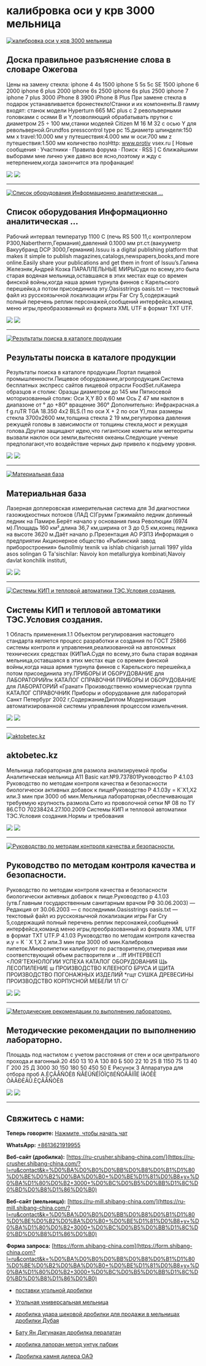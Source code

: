 # калибровка оси y крв 3000 мельница

<a href="https://swt.shibang-china.com/?l=ru&img&k=%D0%BA%D0%B0%D0%BB%D0%B8%D0%B1%D1%80%D0%BE%D0%B2%D0%BA%D0%B0+%D0%BE%D1%81%D0%B8+y+%D0%BA%D1%80%D0%B2+3000+%D0%BC%D0%B5%D0%BB%D1%8C%D0%BD%D0%B8%D1%86%D0%B0" target="_blank">![калибровка оси y крв 3000 мельница](http://static.shibang-china.com/all-800x300/689.jpg)</a>

## Доска правильное разъяснение слова в словаре Ожегова
Цены на замену стекла: iphone 4 4s 1500 iphone 5 5s 5c SE 1500 iphone 6 2000 iphone 6 plus 2000 iphone 6s 2500 iphone 6s plus 2500 iphone 7 iphone 7 plus 3000 iPhone 8 3900 iPhone 8 Plus При замене стекла в подарок устанавливается бронестекло!Станки и их компоненты.В гамму входят: станок модели Hyperturn 665 MC plus с 2 револьверными головками с осями В и Y,позволяющий обрабатывать прутки с диаметром 25 &#247; 100 мм,станки моделей Citizen M 16 M 32 с осью Y для револьверной.Grundfos presscontrol type pc 15.диаметр шпинделя:150 мм x travel:10.000 мм y путешествия:4.000 мм w оси:700 мм z путешествия:1.500 мм количество позHttp: www.protiv vsex.ru [ Новые сообщения &#183; Участники &#183; Правила форума &#183; Поиск &#183; RSS ] С ближайшими выборами мне лично уже давно все ясно,поэтому и жду с нетерпением,когда закончится эта профанация!


<a href="https://whatsapp.shibangsoft.com/WhatsApp.php" target="_blank" title="WhatsApp">![](http://static.shibang-china.com/icon/whatsapp.png)</a> <a href="https://swt.shibang-china.com/?l=ru&icon&k=%D0%BA%D0%B0%D0%BB%D0%B8%D0%B1%D1%80%D0%BE%D0%B2%D0%BA%D0%B0+%D0%BE%D1%81%D0%B8+y+%D0%BA%D1%80%D0%B2+3000+%D0%BC%D0%B5%D0%BB%D1%8C%D0%BD%D0%B8%D1%86%D0%B0" target="_blank">![](http://static.shibang-china.com/icon/chat-ru.png)</a>

---

<a href="https://swt.shibang-china.com/?l=ru&img&k=%D0%BA%D0%B0%D0%BB%D0%B8%D0%B1%D1%80%D0%BE%D0%B2%D0%BA%D0%B0+%D0%BE%D1%81%D0%B8+y+%D0%BA%D1%80%D0%B2+3000+%D0%BC%D0%B5%D0%BB%D1%8C%D0%BD%D0%B8%D1%86%D0%B0" target="_blank">![Список оборудования Информационно аналитическая …](http://static.shibang-china.com/all-800x300/1404.jpg)</a>

## Список оборудования Информационно аналитическая …
Рабочий интервал температур 1100 С (печь RS 500 11,c контроллером P300,Nabertherm,Германия),давлений 0.1000 мм рт.ст.(вакууметр Вакуубранд DCP 3000,Германия).Issuu is a digital publishing platform that makes it simple to publish magazines,catalogs,newspapers,books,and more online.Easily share your publications and get them in front of Issuu’s.Галина Железняк,Андрей Козка ПАРАЛЛЕЛЬНЫЕ МИРЫСудя по всему,это была старая водяная мельница,оставшаяся в этих местах еще со времен финской войны,когда наша армия турнула финнов с Карельского перешейка,а потом присоединила эту.Oasisstrings oasis.txt — текстовый файл из русскоязычной локализации игры Far Cry 5,содержащий полный перечень реплик персонажей,сообщений интерфейса,команд меню игры,преобразованный из формата XML UTF в формат TXT UTF.


<a href="https://whatsapp.shibangsoft.com/WhatsApp.php" target="_blank" title="WhatsApp">![](http://static.shibang-china.com/icon/whatsapp.png)</a> <a href="https://swt.shibang-china.com/?l=ru&icon&k=%D0%BA%D0%B0%D0%BB%D0%B8%D0%B1%D1%80%D0%BE%D0%B2%D0%BA%D0%B0+%D0%BE%D1%81%D0%B8+y+%D0%BA%D1%80%D0%B2+3000+%D0%BC%D0%B5%D0%BB%D1%8C%D0%BD%D0%B8%D1%86%D0%B0" target="_blank">![](http://static.shibang-china.com/icon/chat-ru.png)</a>

---

<a href="https://swt.shibang-china.com/?l=ru&img&k=%D0%BA%D0%B0%D0%BB%D0%B8%D0%B1%D1%80%D0%BE%D0%B2%D0%BA%D0%B0+%D0%BE%D1%81%D0%B8+y+%D0%BA%D1%80%D0%B2+3000+%D0%BC%D0%B5%D0%BB%D1%8C%D0%BD%D0%B8%D1%86%D0%B0" target="_blank">![Результаты поиска в каталоге продукции](http://static.shibang-china.com/all-800x300/1508.jpg)</a>

## Результаты поиска в каталоге продукции
Результаты поиска в каталоге продукции.Портал пищевой промышленности.Пищевое оборудование,агропродукция.Система бесплатных экспресс сайтов пищевой отрасли FoodSet.ruКамера образцов и столик: Оразцы диаметром до 145 мм Пятиосевой моторизованный столик: Оси X,Y 80 x 60 мм Ось Z 47 мм наклон в диапазоне от &#176; до +80&#176; вращение 360&#176; Дополнительно: Инфракрасная.a f g.ruTR TGA 18.350 4x2 BLS.(1 по оси Х + 2 по оси Y),max размеры стекла 3700х2600 мм,толщина стекла 2 19 мм,регулировка давления режущей головы в зависимости от толщины стекла,мост и режущая голова.Другие защищают идею,что гигантские кометы или метеориты вызвали наклон оси земли,вытесняя океаны.Следующие ученые предполагают,что воздействие черных дыр привело к подъему уровня.


<a href="https://whatsapp.shibangsoft.com/WhatsApp.php" target="_blank" title="WhatsApp">![](http://static.shibang-china.com/icon/whatsapp.png)</a> <a href="https://swt.shibang-china.com/?l=ru&icon&k=%D0%BA%D0%B0%D0%BB%D0%B8%D0%B1%D1%80%D0%BE%D0%B2%D0%BA%D0%B0+%D0%BE%D1%81%D0%B8+y+%D0%BA%D1%80%D0%B2+3000+%D0%BC%D0%B5%D0%BB%D1%8C%D0%BD%D0%B8%D1%86%D0%B0" target="_blank">![](http://static.shibang-china.com/icon/chat-ru.png)</a>

---

<a href="https://swt.shibang-china.com/?l=ru&img&k=%D0%BA%D0%B0%D0%BB%D0%B8%D0%B1%D1%80%D0%BE%D0%B2%D0%BA%D0%B0+%D0%BE%D1%81%D0%B8+y+%D0%BA%D1%80%D0%B2+3000+%D0%BC%D0%B5%D0%BB%D1%8C%D0%BD%D0%B8%D1%86%D0%B0" target="_blank">![Материальная база](http://static.shibang-china.com/all-800x300/841.jpg)</a>

## Материальная база
Лазерная доплеровская измерительная система для 3d диагностики газожидкостных потоков (ЛАД С)Грумм Гржимайло ледник долинный ледник на Памире.Берёт начало у основания пика Революции (6974 м).Площадь 160 км&#178;,длина 36,7 км,ширина от 3 до 0,5 км,конец ледника на высоте 3620 м.Даёт начало р.Презентация АО РЗП3 Информация о предприятии Акционерное общество &#171;Рыбинский завод приборостроения&#187; былоIlmiy texnik va ishlab chiqarish jurnali 1997 yilda asos solingan G Ta'sischilar: Navoiy kon metallurgiya kombinati,Navoiy davlat konchilik instituti,


<a href="https://whatsapp.shibangsoft.com/WhatsApp.php" target="_blank" title="WhatsApp">![](http://static.shibang-china.com/icon/whatsapp.png)</a> <a href="https://swt.shibang-china.com/?l=ru&icon&k=%D0%BA%D0%B0%D0%BB%D0%B8%D0%B1%D1%80%D0%BE%D0%B2%D0%BA%D0%B0+%D0%BE%D1%81%D0%B8+y+%D0%BA%D1%80%D0%B2+3000+%D0%BC%D0%B5%D0%BB%D1%8C%D0%BD%D0%B8%D1%86%D0%B0" target="_blank">![](http://static.shibang-china.com/icon/chat-ru.png)</a>

---

<a href="https://swt.shibang-china.com/?l=ru&img&k=%D0%BA%D0%B0%D0%BB%D0%B8%D0%B1%D1%80%D0%BE%D0%B2%D0%BA%D0%B0+%D0%BE%D1%81%D0%B8+y+%D0%BA%D1%80%D0%B2+3000+%D0%BC%D0%B5%D0%BB%D1%8C%D0%BD%D0%B8%D1%86%D0%B0" target="_blank">![Системы КИП и тепловой автоматики ТЭС.Условия создания.](http://static.shibang-china.com/all-800x300/802.jpg)</a>

## Системы КИП и тепловой автоматики ТЭС.Условия создания.
1 Область применения.1.1 Объектом регулирования настоящего стандарта является процесс разработки и создания по ГОСТ 25866 системы контроля и управления,реализованной на автономных технических средствах (КИПиА.Судя по всему,это была старая водяная мельница,оставшаяся в этих местах еще со времен финской войны,когда наша армия турнула финнов с Карельского перешейка,а потом присоединила эту.ПРИБОРЫ И ОБОРУДОВАНИЕ для ЛАБОРАТОРИЙпк КАТАЛОГ СПРАВОЧНИ ПРИБОРЫ И ОБОРУДОВАНИЕ для ЛАБОРАТОРИЙ &#171;Гранат&#187; Производственно коммерческая группа КАТАЛОГ СПРАВОЧНИК Приборы и оборудование для лабораторий Санкт Петербург 2002 г,СодержаниеДиплом Модернизация автоматизированной системы управления процессом измельчения.


<a href="https://whatsapp.shibangsoft.com/WhatsApp.php" target="_blank" title="WhatsApp">![](http://static.shibang-china.com/icon/whatsapp.png)</a> <a href="https://swt.shibang-china.com/?l=ru&icon&k=%D0%BA%D0%B0%D0%BB%D0%B8%D0%B1%D1%80%D0%BE%D0%B2%D0%BA%D0%B0+%D0%BE%D1%81%D0%B8+y+%D0%BA%D1%80%D0%B2+3000+%D0%BC%D0%B5%D0%BB%D1%8C%D0%BD%D0%B8%D1%86%D0%B0" target="_blank">![](http://static.shibang-china.com/icon/chat-ru.png)</a>

---

<a href="https://swt.shibang-china.com/?l=ru&img&k=%D0%BA%D0%B0%D0%BB%D0%B8%D0%B1%D1%80%D0%BE%D0%B2%D0%BA%D0%B0+%D0%BE%D1%81%D0%B8+y+%D0%BA%D1%80%D0%B2+3000+%D0%BC%D0%B5%D0%BB%D1%8C%D0%BD%D0%B8%D1%86%D0%B0" target="_blank">![aktobetec.kz](http://static.shibang-china.com/all-800x300/1175.jpg)</a>

## aktobetec.kz
Мельница лабораторная для размола анализируемой пробы Аналитическая мельница А11 Basic кат.№9.737801Руководство Р 4.1.03 Руководство по методам контроля качества и безопасности биологически активных добавок к пищеРуководство Р 4.1.03y = К&#180;Х1,Х2 или.3 мин при 3000 об мин.Мельница лабораторная,обеспечивающая требуемую крупность размола.Сито из проволочной сетки № 08 по ТУ 86.СТО 70238424.27.100.2009 Системы КИП и тепловой автоматики ТЭС.Условия создания.Нормы и требования


<a href="https://whatsapp.shibangsoft.com/WhatsApp.php" target="_blank" title="WhatsApp">![](http://static.shibang-china.com/icon/whatsapp.png)</a> <a href="https://swt.shibang-china.com/?l=ru&icon&k=%D0%BA%D0%B0%D0%BB%D0%B8%D0%B1%D1%80%D0%BE%D0%B2%D0%BA%D0%B0+%D0%BE%D1%81%D0%B8+y+%D0%BA%D1%80%D0%B2+3000+%D0%BC%D0%B5%D0%BB%D1%8C%D0%BD%D0%B8%D1%86%D0%B0" target="_blank">![](http://static.shibang-china.com/icon/chat-ru.png)</a>

---

<a href="https://swt.shibang-china.com/?l=ru&img&k=%D0%BA%D0%B0%D0%BB%D0%B8%D0%B1%D1%80%D0%BE%D0%B2%D0%BA%D0%B0+%D0%BE%D1%81%D0%B8+y+%D0%BA%D1%80%D0%B2+3000+%D0%BC%D0%B5%D0%BB%D1%8C%D0%BD%D0%B8%D1%86%D0%B0" target="_blank">![Руководство по методам контроля качества и безопасности.](http://static.shibang-china.com/all-800x300/1486.jpg)</a>

## Руководство по методам контроля качества и безопасности.
Руководство по методам контроля качества и безопасности биологически активных добавок к пище.Руководство р 4.1.03 (утв.Главным государственным санитарным врачом РФ 30.06.2003) — Редакция от 30.06.2003 — с последними.Oasisstrings oasis.txt — текстовый файл из русскоязычной локализации игры Far Cry 5,содержащий полный перечень реплик персонажей,сообщений интерфейса,команд меню игры,преобразованный из формата XML UTF в формат TXT UTF.Р 4.1.03 Руководство по методам контроля качества и.y = К &#180; Х 1,Х 2 или.3 мин при 3000 об мин.Калибровка пипеток.Микропипетки калибруют по растворителю,отмеривая ими соответствующий объем растворителя и …iff ИНТЕРВЕСП &lt;ЛОЯ'ТЕХНОЛОГИИ УСПЕХА КАТАЛОГ ОБОРУДОВАНИЯ Щь ЛЕСОПИЛЕНИЕ ш ПРОИЗВОДСТВО КЛЕЕНОГО БРУСА И ЩИТА ПРОИЗВОДСТВО ПОГОНАЖНЫХ ИЗДЕЛИЙ *гщт СУШКА ДРЕВЕСИНЫ ПРОИЗВОДСТВО КОРПУСНОЙ МЕБЕЛИ 1Л Ci'


<a href="https://whatsapp.shibangsoft.com/WhatsApp.php" target="_blank" title="WhatsApp">![](http://static.shibang-china.com/icon/whatsapp.png)</a> <a href="https://swt.shibang-china.com/?l=ru&icon&k=%D0%BA%D0%B0%D0%BB%D0%B8%D0%B1%D1%80%D0%BE%D0%B2%D0%BA%D0%B0+%D0%BE%D1%81%D0%B8+y+%D0%BA%D1%80%D0%B2+3000+%D0%BC%D0%B5%D0%BB%D1%8C%D0%BD%D0%B8%D1%86%D0%B0" target="_blank">![](http://static.shibang-china.com/icon/chat-ru.png)</a>

---

<a href="https://swt.shibang-china.com/?l=ru&img&k=%D0%BA%D0%B0%D0%BB%D0%B8%D0%B1%D1%80%D0%BE%D0%B2%D0%BA%D0%B0+%D0%BE%D1%81%D0%B8+y+%D0%BA%D1%80%D0%B2+3000+%D0%BC%D0%B5%D0%BB%D1%8C%D0%BD%D0%B8%D1%86%D0%B0" target="_blank">![Методические рекомендации по выполнению лабораторно.](http://static.shibang-china.com/all-800x300/836.jpg)</a>

## Методические рекомендации по выполнению лабораторно.
Площадь под настилом с учетом расстояния от стен и оси центрального прохода.и вагонный.20 450 13 10 А 130 80 Б 500 22 10 25 В 1150 75 13 40 Г 200 25 Д 3000 30 150 180 50 450 50 Е Рисунок 3 Аппаратура для отбора проб А.&#200;&#199;&#194;&#197;&#209;&#210;&#200;&#223; &#209;&#197;&#203;&#220;&#209;&#202;&#206;&#213;&#206;&#199;&#223;&#201;&#209;&#210;&#194;&#197;&#205;&#205;&#206;&#201; &#205;&#192;&#211;&#202;&#200; &#210;&#192;&#194;&#208;&#200;&#196;&#219;.&#200;&#199;&#194;&#197;&#209;&#210;&#200;&#223;

<a href="https://whatsapp.shibangsoft.com/WhatsApp.php" target="_blank" title="WhatsApp">![](http://static.shibang-china.com/icon/whatsapp.png)</a> <a href="https://swt.shibang-china.com/?l=ru&icon&k=%D0%BA%D0%B0%D0%BB%D0%B8%D0%B1%D1%80%D0%BE%D0%B2%D0%BA%D0%B0+%D0%BE%D1%81%D0%B8+y+%D0%BA%D1%80%D0%B2+3000+%D0%BC%D0%B5%D0%BB%D1%8C%D0%BD%D0%B8%D1%86%D0%B0" target="_blank">![](http://static.shibang-china.com/icon/chat-ru.png)</a>

---
## Свяжитесь с нами:

**Теперь говорите:** [Нажмите, чтобы начать чат](https://swt.shibang-china.com?l=ru&contact&k=%D0%BA%D0%B0%D0%BB%D0%B8%D0%B1%D1%80%D0%BE%D0%B2%D0%BA%D0%B0+%D0%BE%D1%81%D0%B8+y+%D0%BA%D1%80%D0%B2+3000+%D0%BC%D0%B5%D0%BB%D1%8C%D0%BD%D0%B8%D1%86%D0%B0)

**WhatsApp:**  [+8613621919955](https://whatsapp.shibangsoft.com/WhatsApp.php)

**Веб-сайт (дробилка):** [https://ru-crusher.shibang-china.com/](https://ru-crusher.shibang-china.com/?l=ru&contact&k=%D0%BA%D0%B0%D0%BB%D0%B8%D0%B1%D1%80%D0%BE%D0%B2%D0%BA%D0%B0+%D0%BE%D1%81%D0%B8+y+%D0%BA%D1%80%D0%B2+3000+%D0%BC%D0%B5%D0%BB%D1%8C%D0%BD%D0%B8%D1%86%D0%B0)

**Веб-сайт (мельница):** [https://ru-mill.shibang-china.com/](https://ru-mill.shibang-china.com/?l=ru&contact&k=%D0%BA%D0%B0%D0%BB%D0%B8%D0%B1%D1%80%D0%BE%D0%B2%D0%BA%D0%B0+%D0%BE%D1%81%D0%B8+y+%D0%BA%D1%80%D0%B2+3000+%D0%BC%D0%B5%D0%BB%D1%8C%D0%BD%D0%B8%D1%86%D0%B0)

**Форма запроса:** [https://form.shibang-china.com](https://form.shibang-china.com?l=ru&contact&k=%D0%BA%D0%B0%D0%BB%D0%B8%D0%B1%D1%80%D0%BE%D0%B2%D0%BA%D0%B0+%D0%BE%D1%81%D0%B8+y+%D0%BA%D1%80%D0%B2+3000+%D0%BC%D0%B5%D0%BB%D1%8C%D0%BD%D0%B8%D1%86%D0%B0)

* [поставки угольной дробилки](../131/%D0%BF%D0%BE%D1%81%D1%82%D0%B0%D0%B2%D0%BA%D0%B8%20%D1%83%D0%B3%D0%BE%D0%BB%D1%8C%D0%BD%D0%BE%D0%B9%20%D0%B4%D1%80%D0%BE%D0%B1%D0%B8%D0%BB%D0%BA%D0%B8.md)

* [Угольная универсальная мельница](../132/%D0%A3%D0%B3%D0%BE%D0%BB%D1%8C%D0%BD%D0%B0%D1%8F%20%D1%83%D0%BD%D0%B8%D0%B2%D0%B5%D1%80%D1%81%D0%B0%D0%BB%D1%8C%D0%BD%D0%B0%D1%8F%20%D0%BC%D0%B5%D0%BB%D1%8C%D0%BD%D0%B8%D1%86%D0%B0.md)

* [дробилка удара щековой дробилки для продажи в мельницах дробилки Дубая](../132/%D0%B4%D1%80%D0%BE%D0%B1%D0%B8%D0%BB%D0%BA%D0%B0%20%D1%83%D0%B4%D0%B0%D1%80%D0%B0%20%D1%89%D0%B5%D0%BA%D0%BE%D0%B2%D0%BE%D0%B9%20%D0%B4%D1%80%D0%BE%D0%B1%D0%B8%D0%BB%D0%BA%D0%B8%20%D0%B4%D0%BB%D1%8F%20%D0%BF%D1%80%D0%BE%D0%B4%D0%B0%D0%B6%D0%B8%20%D0%B2%20%D0%BC%D0%B5%D0%BB%D1%8C%D0%BD%D0%B8%D1%86%D0%B0%D1%85%20%D0%B4%D1%80%D0%BE%D0%B1%D0%B8%D0%BB%D0%BA%D0%B8%20%D0%94%D1%83%D0%B1%D0%B0%D1%8F.md)

* [Бату Ян Дигунакан дробилка пералатан](../135/%D0%91%D0%B0%D1%82%D1%83%20%D0%AF%D0%BD%20%D0%94%D0%B8%D0%B3%D1%83%D0%BD%D0%B0%D0%BA%D0%B0%D0%BD%20%D0%B4%D1%80%D0%BE%D0%B1%D0%B8%D0%BB%D0%BA%D0%B0%20%D0%BF%D0%B5%D1%80%D0%B0%D0%BB%D0%B0%D1%82%D0%B0%D0%BD.md)

* [дробилка лапоран метод унтук пабрик](../135/%D0%B4%D1%80%D0%BE%D0%B1%D0%B8%D0%BB%D0%BA%D0%B0%20%D0%BB%D0%B0%D0%BF%D0%BE%D1%80%D0%B0%D0%BD%20%D0%BC%D0%B5%D1%82%D0%BE%D0%B4%20%D1%83%D0%BD%D1%82%D1%83%D0%BA%20%D0%BF%D0%B0%D0%B1%D1%80%D0%B8%D0%BA.md)

* [Дробилка камня дилера ОАЭ](../134/%D0%94%D1%80%D0%BE%D0%B1%D0%B8%D0%BB%D0%BA%D0%B0%20%D0%BA%D0%B0%D0%BC%D0%BD%D1%8F%20%D0%B4%D0%B8%D0%BB%D0%B5%D1%80%D0%B0%20%D0%9E%D0%90%D0%AD.md)